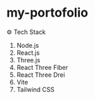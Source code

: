 # my-portofolio

⚙️ Tech Stack
1. Node.js
2. React.js
3. Three.js
4. React Three Fiber
5. React Three Drei
6. Vite
7. Tailwind CSS
